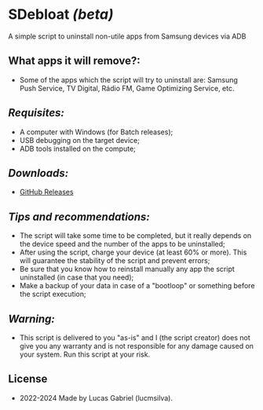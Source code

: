 # SDebloat _(beta)_
A simple script to uninstall non-utile apps from Samsung devices via ADB

## What apps it will remove?:
- Some of the apps which the script will try to uninstall are: Samsung Push Service, TV Digital, Rádio FM, Game Optimizing Service, etc.

## *Requisites:*
- A computer with Windows (for Batch releases);
- USB debugging on the target device;
- ADB tools installed on the compute;

## *Downloads:*
- [GitHub Releases](https://github.com/lucmsilva651/sdebloat/releases)

## *Tips and recommendations:*
- The script will take some time to be completed, but it really depends on the device speed and the number of the apps to be uninstalled;
- After using the script, charge your device (at least 60% or more). This will guarantee the stability of the script and prevent errors;
- Be sure that you know how to reinstall manually any app the script uninstalled (in case that you need);
- Make a backup of your data in case of a "bootloop" or something before the script execution;

## *Warning:*
- This script is delivered to you "as-is" and I (the script creator) does not give you any warranty and is not responsible for any damage caused on your system. Run this script at your risk.

## License
- 2022-2024 Made by Lucas Gabriel (lucmsilva).

